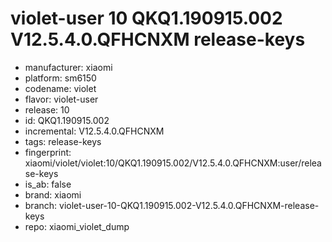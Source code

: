 # violet-user 10 QKQ1.190915.002 V12.5.4.0.QFHCNXM release-keys
- manufacturer: xiaomi
- platform: sm6150
- codename: violet
- flavor: violet-user
- release: 10
- id: QKQ1.190915.002
- incremental: V12.5.4.0.QFHCNXM
- tags: release-keys
- fingerprint: xiaomi/violet/violet:10/QKQ1.190915.002/V12.5.4.0.QFHCNXM:user/release-keys
- is_ab: false
- brand: xiaomi
- branch: violet-user-10-QKQ1.190915.002-V12.5.4.0.QFHCNXM-release-keys
- repo: xiaomi_violet_dump
